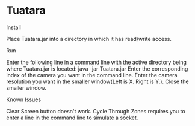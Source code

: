 # Tuatara
Install 

Place Tuatara.jar into a directory in which it has read/write access.


Run

Enter the following line in a command line with the active directory being where Tuatara.jar is located:
java -jar Tuatara.jar
Enter the corresponding index of the camera you want in the command line.
Enter the camera resolution you want in the smaller window(Left is X. Right is Y.).
Close the smaller window.


Known Issues

Clear Screen button doesn't work.
Cycle Through Zones requires you to enter a line in the command line to simulate a socket.
